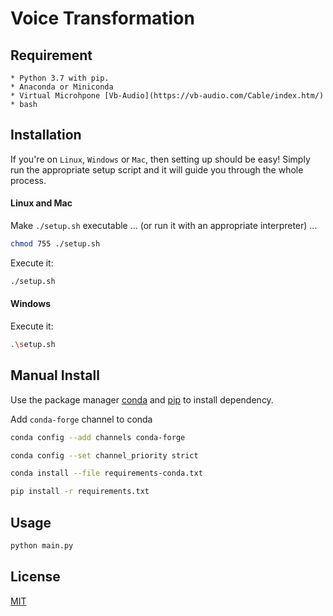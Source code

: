 # Voice Transformation


## Requirement

    * Python 3.7 with pip.
    * Anaconda or Miniconda
    * Virtual Microhpone [Vb-Audio](https://vb-audio.com/Cable/index.htm/)
    * bash 

## Installation

If you're on `Linux`, `Windows` or `Mac`, then setting up should be easy! Simply run the appropriate setup script and it will guide you through the whole process.

#### Linux and Mac

Make `./setup.sh` executable ... (or run it with an appropriate interpreter) ...

```bash
chmod 755 ./setup.sh
```

Execute it: 
```bash
./setup.sh
```

#### Windows

Execute it: 
```bash
.\setup.sh
```

## Manual Install 

Use the package manager [conda](https://www.anaconda.com/) and [pip](https://pip.pypa.io/en/stable/) to install dependency.

Add `conda-forge` channel to conda

```bash
conda config --add channels conda-forge

conda config --set channel_priority strict
```

```bash
conda install --file requirements-conda.txt

pip install -r requirements.txt
```

## Usage

```bash
python main.py
```

## License
[MIT](https://choosealicense.com/licenses/mit/)
